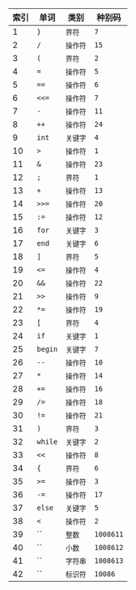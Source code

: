 索引|单词|类别|种别码
--|--|--|--
1|`}`|`界符`|`7`
2|`/`|`操作符`|`15`
3|`(`|`界符`|`2`
4|`=`|`操作符`|`5`
5|`==`|`操作符`|`6`
6|`<<=`|`操作符`|`7`
7|`-`|`操作符`|`11`
8|`++`|`操作符`|`24`
9|`int`|`关键字`|`4`
10|`>`|`操作符`|`1`
11|`&`|`操作符`|`23`
12|`;`|`界符`|`1`
13|`+`|`操作符`|`13`
14|`>>=`|`操作符`|`20`
15|`:=`|`操作符`|`12`
16|`for`|`关键字`|`3`
17|`end`|`关键字`|`6`
18|`]`|`界符`|`5`
19|`<=`|`操作符`|`4`
20|`&&`|`操作符`|`22`
21|`>>`|`操作符`|`9`
22|`*=`|`操作符`|`19`
23|`[`|`界符`|`4`
24|`if`|`关键字`|`1`
25|`begin`|`关键字`|`7`
26|`--`|`操作符`|`10`
27|`*`|`操作符`|`14`
28|`+=`|`操作符`|`16`
29|`/=`|`操作符`|`18`
30|`!=`|`操作符`|`21`
31|`)`|`界符`|`3`
32|`while`|`关键字`|`2`
33|`<<`|`操作符`|`8`
34|`{`|`界符`|`6`
35|`>=`|`操作符`|`3`
36|`-=`|`操作符`|`17`
37|`else`|`关键字`|`5`
38|`<`|`操作符`|`2`
39|``|`整数`|`1008611`
40|``|`小数`|`1008612`
41|``|`字符串`|`1008613`
42|``|`标识符`|`10086`
